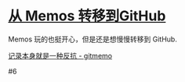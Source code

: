 # [从 Memos 转移到GitHub](https://github.com/VandeeFeng/gitmemo/issues/11)

Memos 玩的也挺开心，但是还是想慢慢转移到 GitHub.

[记录本身就是一种反抗 - gitmemo](https://www.vandee.art/2024-11-21-recording-is-resistance.html) 

#6 